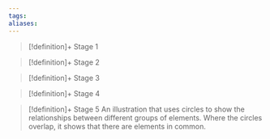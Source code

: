 ```yaml
---
tags:
aliases:
---
```


> [!definition]+ Stage 1
>

> [!definition]+ Stage 2
>

> [!definition]+ Stage 3
>

> [!definition]+ Stage 4
>

> [!definition]+ Stage 5
> An illustration that uses circles to show the relationships between different groups of elements. Where the circles overlap, it shows that there are elements in common.




